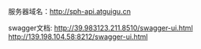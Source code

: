 服务器域名：http://sph-api.atguigu.cn

swagger文档:
http://39.983123.211.8510/swagger-ui.html
http://139.198.104.58:8212/swagger-ui.html